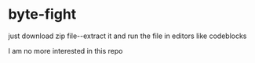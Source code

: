 # byte-fight
  just download zip file--extract it and run the file in editors like codeblocks 
  
I am no more interested in this repo 
 

